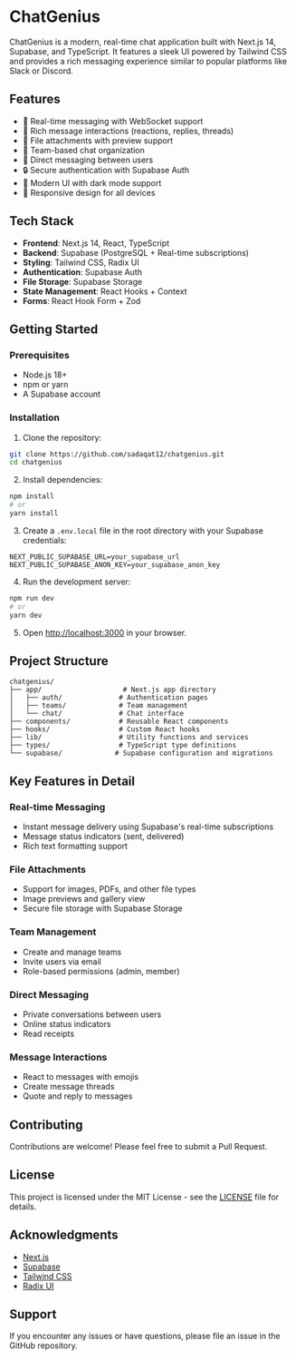 # ChatGenius

ChatGenius is a modern, real-time chat application built with Next.js 14, Supabase, and TypeScript. It features a sleek UI powered by Tailwind CSS and provides a rich messaging experience similar to popular platforms like Slack or Discord.

## Features

- 💬 Real-time messaging with WebSocket support
- 🌟 Rich message interactions (reactions, replies, threads)
- 📎 File attachments with preview support
- 👥 Team-based chat organization
- 💌 Direct messaging between users
- 🔒 Secure authentication with Supabase Auth
- 🎨 Modern UI with dark mode support
- 📱 Responsive design for all devices

## Tech Stack

- **Frontend**: Next.js 14, React, TypeScript
- **Backend**: Supabase (PostgreSQL + Real-time subscriptions)
- **Styling**: Tailwind CSS, Radix UI
- **Authentication**: Supabase Auth
- **File Storage**: Supabase Storage
- **State Management**: React Hooks + Context
- **Forms**: React Hook Form + Zod

## Getting Started

### Prerequisites

- Node.js 18+ 
- npm or yarn
- A Supabase account

### Installation

1. Clone the repository:
```bash
git clone https://github.com/sadaqat12/chatgenius.git
cd chatgenius
```

2. Install dependencies:
```bash
npm install
# or
yarn install
```

3. Create a `.env.local` file in the root directory with your Supabase credentials:
```env
NEXT_PUBLIC_SUPABASE_URL=your_supabase_url
NEXT_PUBLIC_SUPABASE_ANON_KEY=your_supabase_anon_key
```

4. Run the development server:
```bash
npm run dev
# or
yarn dev
```

5. Open [http://localhost:3000](http://localhost:3000) in your browser.

## Project Structure

```
chatgenius/
├── app/                    # Next.js app directory
│   ├── auth/              # Authentication pages
│   ├── teams/             # Team management
│   └── chat/              # Chat interface
├── components/            # Reusable React components
├── hooks/                 # Custom React hooks
├── lib/                   # Utility functions and services
├── types/                 # TypeScript type definitions
└── supabase/             # Supabase configuration and migrations
```

## Key Features in Detail

### Real-time Messaging
- Instant message delivery using Supabase's real-time subscriptions
- Message status indicators (sent, delivered)
- Rich text formatting support

### File Attachments
- Support for images, PDFs, and other file types
- Image previews and gallery view
- Secure file storage with Supabase Storage

### Team Management
- Create and manage teams
- Invite users via email
- Role-based permissions (admin, member)

### Direct Messaging
- Private conversations between users
- Online status indicators
- Read receipts

### Message Interactions
- React to messages with emojis
- Create message threads
- Quote and reply to messages

## Contributing

Contributions are welcome! Please feel free to submit a Pull Request.

## License

This project is licensed under the MIT License - see the [LICENSE](LICENSE) file for details.

## Acknowledgments

- [Next.js](https://nextjs.org/)
- [Supabase](https://supabase.io/)
- [Tailwind CSS](https://tailwindcss.com/)
- [Radix UI](https://www.radix-ui.com/)

## Support

If you encounter any issues or have questions, please file an issue in the GitHub repository. 
